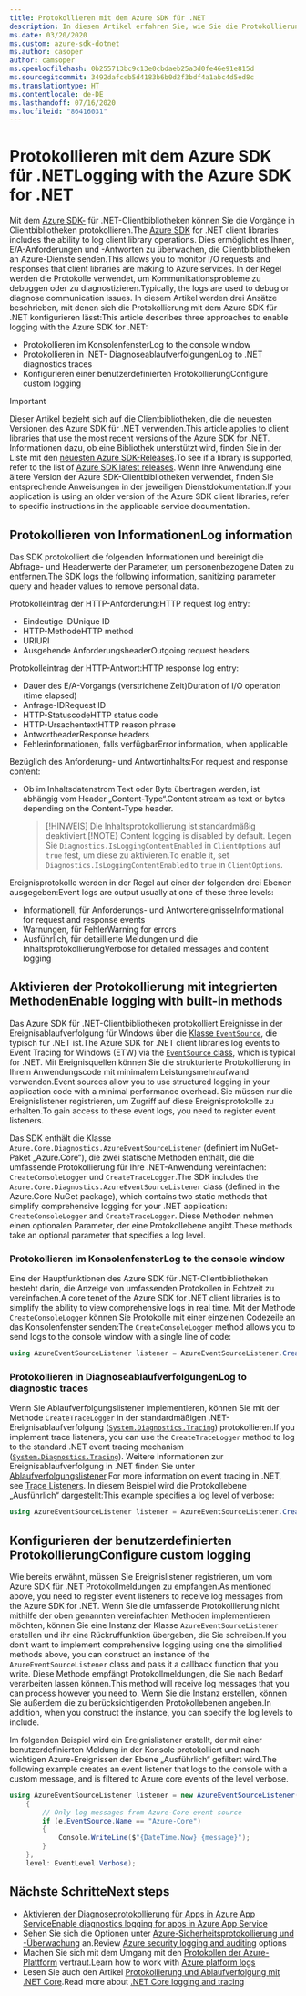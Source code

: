 ```yaml
---
title: Protokollieren mit dem Azure SDK für .NET
description: In diesem Artikel erfahren Sie, wie Sie die Protokollierung mit dem Azure SDK für .NET-Clientbibliotheken einrichten.
ms.date: 03/20/2020
ms.custom: azure-sdk-dotnet
ms.author: casoper
author: camsoper
ms.openlocfilehash: 0b255713bc9c13e0cbdaeb25a3d0fe46e91e815d
ms.sourcegitcommit: 3492dafceb5d4183b6b0d2f3bdf4a1abc4d5ed8c
ms.translationtype: HT
ms.contentlocale: de-DE
ms.lasthandoff: 07/16/2020
ms.locfileid: "86416031"
---
```

# <a name="logging-with-the-azure-sdk-for-net"></a><span data-ttu-id="f2347-103">Protokollieren mit dem Azure SDK für .NET</span><span class="sxs-lookup"><span data-stu-id="f2347-103">Logging with the Azure SDK for .NET</span></span>

<span data-ttu-id="f2347-104">Mit dem [Azure SDK-](https://azure.microsoft.com/downloads/) für .NET-Clientbibliotheken können Sie die Vorgänge in Clientbibliotheken protokollieren.</span><span class="sxs-lookup"><span data-stu-id="f2347-104">The [Azure SDK](https://azure.microsoft.com/downloads/) for .NET client libraries includes the ability to log client library operations.</span></span> <span data-ttu-id="f2347-105">Dies ermöglicht es Ihnen, E/A-Anforderungen und -Antworten zu überwachen, die Clientbibliotheken an Azure-Dienste senden.</span><span class="sxs-lookup"><span data-stu-id="f2347-105">This allows you to monitor I/O requests and responses that client libraries are making to Azure services.</span></span> <span data-ttu-id="f2347-106">In der Regel werden die Protokolle verwendet, um Kommunikationsprobleme zu debuggen oder zu diagnostizieren.</span><span class="sxs-lookup"><span data-stu-id="f2347-106">Typically, the logs are used to debug or diagnose communication issues.</span></span> <span data-ttu-id="f2347-107">In diesem Artikel werden drei Ansätze beschrieben, mit denen sich die Protokollierung mit dem Azure SDK für .NET konfigurieren lässt:</span><span class="sxs-lookup"><span data-stu-id="f2347-107">This article describes three approaches to enable logging with the Azure SDK for .NET:</span></span>

- <span data-ttu-id="f2347-108">Protokollieren im Konsolenfenster</span><span class="sxs-lookup"><span data-stu-id="f2347-108">Log to the console window</span></span>
- <span data-ttu-id="f2347-109">Protokollieren in .NET- Diagnoseablaufverfolgungen</span><span class="sxs-lookup"><span data-stu-id="f2347-109">Log to .NET diagnostics traces</span></span>
- <span data-ttu-id="f2347-110">Konfigurieren einer benutzerdefinierten Protokollierung</span><span class="sxs-lookup"><span data-stu-id="f2347-110">Configure custom logging</span></span>

> [!IMPORTANT]
> <span data-ttu-id="f2347-111">Dieser Artikel bezieht sich auf die Clientbibliotheken, die die neuesten Versionen des Azure SDK für .NET verwenden.</span><span class="sxs-lookup"><span data-stu-id="f2347-111">This article applies to client libraries that use the most recent versions of the Azure SDK for .NET.</span></span> <span data-ttu-id="f2347-112">Informationen dazu, ob eine Bibliothek unterstützt wird, finden Sie in der Liste mit den [neuesten Azure SDK-Releases](https://azure.github.io/azure-sdk/releases/latest/index.html).</span><span class="sxs-lookup"><span data-stu-id="f2347-112">To see if a library is supported, refer to the list of [Azure SDK latest releases](https://azure.github.io/azure-sdk/releases/latest/index.html).</span></span> <span data-ttu-id="f2347-113">Wenn Ihre Anwendung eine ältere Version der Azure SDK-Clientbibliotheken verwendet, finden Sie entsprechende Anweisungen in der jeweiligen Dienstdokumentation.</span><span class="sxs-lookup"><span data-stu-id="f2347-113">If your application is using an older version of the Azure SDK client libraries, refer to specific instructions in the applicable service documentation.</span></span>

## <a name="log-information"></a><span data-ttu-id="f2347-114">Protokollieren von Informationen</span><span class="sxs-lookup"><span data-stu-id="f2347-114">Log information</span></span>

<span data-ttu-id="f2347-115">Das SDK protokolliert die folgenden Informationen und bereinigt die Abfrage- und Headerwerte der Parameter, um personenbezogene Daten zu entfernen.</span><span class="sxs-lookup"><span data-stu-id="f2347-115">The SDK logs the following information, sanitizing parameter query and header values to remove personal data.</span></span>

<span data-ttu-id="f2347-116">Protokolleintrag der HTTP-Anforderung:</span><span class="sxs-lookup"><span data-stu-id="f2347-116">HTTP request log entry:</span></span>

- <span data-ttu-id="f2347-117">Eindeutige ID</span><span class="sxs-lookup"><span data-stu-id="f2347-117">Unique ID</span></span>
- <span data-ttu-id="f2347-118">HTTP-Methode</span><span class="sxs-lookup"><span data-stu-id="f2347-118">HTTP method</span></span>
- <span data-ttu-id="f2347-119">URI</span><span class="sxs-lookup"><span data-stu-id="f2347-119">URI</span></span>
- <span data-ttu-id="f2347-120">Ausgehende Anforderungsheader</span><span class="sxs-lookup"><span data-stu-id="f2347-120">Outgoing request headers</span></span>

<span data-ttu-id="f2347-121">Protokolleintrag der HTTP-Antwort:</span><span class="sxs-lookup"><span data-stu-id="f2347-121">HTTP response log entry:</span></span>

- <span data-ttu-id="f2347-122">Dauer des E/A-Vorgangs (verstrichene Zeit)</span><span class="sxs-lookup"><span data-stu-id="f2347-122">Duration of I/O operation (time elapsed)</span></span>
- <span data-ttu-id="f2347-123">Anfrage-ID</span><span class="sxs-lookup"><span data-stu-id="f2347-123">Request ID</span></span>
- <span data-ttu-id="f2347-124">HTTP-Statuscode</span><span class="sxs-lookup"><span data-stu-id="f2347-124">HTTP status code</span></span>
- <span data-ttu-id="f2347-125">HTTP-Ursachentext</span><span class="sxs-lookup"><span data-stu-id="f2347-125">HTTP reason phrase</span></span>
- <span data-ttu-id="f2347-126">Antwortheader</span><span class="sxs-lookup"><span data-stu-id="f2347-126">Response headers</span></span>
- <span data-ttu-id="f2347-127">Fehlerinformationen, falls verfügbar</span><span class="sxs-lookup"><span data-stu-id="f2347-127">Error information, when applicable</span></span>

<span data-ttu-id="f2347-128">Bezüglich des Anforderung- und Antwortinhalts:</span><span class="sxs-lookup"><span data-stu-id="f2347-128">For request and response content:</span></span>

- <span data-ttu-id="f2347-129">Ob im Inhaltsdatenstrom Text oder Byte übertragen werden, ist abhängig vom Header „Content-Type“.</span><span class="sxs-lookup"><span data-stu-id="f2347-129">Content stream as text or bytes depending on the Content-Type header.</span></span>
     > <span data-ttu-id="f2347-130">[!HINWEIS] Die Inhaltsprotokollierung ist standardmäßig deaktiviert.</span><span class="sxs-lookup"><span data-stu-id="f2347-130">[!NOTE} Content logging is disabled by default.</span></span> <span data-ttu-id="f2347-131">Legen Sie `Diagnostics.IsLoggingContentEnabled` in `ClientOptions` auf `true` fest, um diese zu aktivieren.</span><span class="sxs-lookup"><span data-stu-id="f2347-131">To enable it, set `Diagnostics.IsLoggingContentEnabled` to `true` in `ClientOptions`.</span></span>

<span data-ttu-id="f2347-132">Ereignisprotokolle werden in der Regel auf einer der folgenden drei Ebenen ausgegeben:</span><span class="sxs-lookup"><span data-stu-id="f2347-132">Event logs are output usually at one of these three levels:</span></span>

- <span data-ttu-id="f2347-133">Informationell, für Anforderungs- und Antwortereignisse</span><span class="sxs-lookup"><span data-stu-id="f2347-133">Informational for request and response events</span></span>
- <span data-ttu-id="f2347-134">Warnungen, für Fehler</span><span class="sxs-lookup"><span data-stu-id="f2347-134">Warning for errors</span></span>
- <span data-ttu-id="f2347-135">Ausführlich, für detaillierte Meldungen und die Inhaltsprotokollierung</span><span class="sxs-lookup"><span data-stu-id="f2347-135">Verbose for detailed messages and content logging</span></span>

## <a name="enable-logging-with-built-in-methods"></a><span data-ttu-id="f2347-136">Aktivieren der Protokollierung mit integrierten Methoden</span><span class="sxs-lookup"><span data-stu-id="f2347-136">Enable logging with built-in methods</span></span>

<span data-ttu-id="f2347-137">Das Azure SDK für .NET-Clientbibliotheken protokolliert Ereignisse in der Ereignisablaufverfolgung für Windows über die [Klasse `EventSource`](/dotnet/api/system.diagnostics.tracing.eventsource), die typisch für .NET ist.</span><span class="sxs-lookup"><span data-stu-id="f2347-137">The Azure SDK for .NET client libraries log events to Event Tracing for Windows (ETW) via the [`EventSource` class](/dotnet/api/system.diagnostics.tracing.eventsource), which is typical for .NET.</span></span> <span data-ttu-id="f2347-138">Mit Ereignisquellen können Sie die strukturierte Protokollierung in Ihrem Anwendungscode mit minimalem Leistungsmehraufwand verwenden.</span><span class="sxs-lookup"><span data-stu-id="f2347-138">Event sources allow you to use structured logging in your application code with a minimal performance overhead.</span></span> <span data-ttu-id="f2347-139">Sie müssen nur die Ereignislistener registrieren, um Zugriff auf diese Ereignisprotokolle zu erhalten.</span><span class="sxs-lookup"><span data-stu-id="f2347-139">To gain access to these event logs, you need to register event listeners.</span></span>

<span data-ttu-id="f2347-140">Das SDK enthält die Klasse `Azure.Core.Diagnostics.AzureEventSourceListener` (definiert im NuGet-Paket „Azure.Core“), die zwei statische Methoden enthält, die die umfassende Protokollierung für Ihre .NET-Anwendung vereinfachen: `CreateConsoleLogger` und `CreateTraceLogger`.</span><span class="sxs-lookup"><span data-stu-id="f2347-140">The SDK includes the `Azure.Core.Diagnostics.AzureEventSourceListener` class (defined in the Azure.Core NuGet package), which contains two static methods that simplify comprehensive logging for your .NET application: `CreateConsoleLogger` and `CreateTraceLogger`.</span></span> <span data-ttu-id="f2347-141">Diese Methoden nehmen einen optionalen Parameter, der eine Protokollebene angibt.</span><span class="sxs-lookup"><span data-stu-id="f2347-141">These methods take an optional parameter that specifies a log level.</span></span>

### <a name="log-to-the-console-window"></a><span data-ttu-id="f2347-142">Protokollieren im Konsolenfenster</span><span class="sxs-lookup"><span data-stu-id="f2347-142">Log to the console window</span></span>

<span data-ttu-id="f2347-143">Eine der Hauptfunktionen des Azure SDK für .NET-Clientbibliotheken besteht darin, die Anzeige von umfassenden Protokollen in Echtzeit zu vereinfachen.</span><span class="sxs-lookup"><span data-stu-id="f2347-143">A core tenet of the Azure SDK for .NET client libraries is to simplify the ability to view comprehensive logs in real time.</span></span> <span data-ttu-id="f2347-144">Mit der Methode `CreateConsoleLogger` können Sie Protokolle mit einer einzelnen Codezeile an das Konsolenfenster senden:</span><span class="sxs-lookup"><span data-stu-id="f2347-144">The `CreateConsoleLogger` method allows you to send logs to the console window with a single line of code:</span></span>

```csharp
using AzureEventSourceListener listener = AzureEventSourceListener.CreateConsoleLogger();
```

### <a name="log-to-diagnostic-traces"></a><span data-ttu-id="f2347-145">Protokollieren in Diagnoseablaufverfolgungen</span><span class="sxs-lookup"><span data-stu-id="f2347-145">Log to diagnostic traces</span></span>

<span data-ttu-id="f2347-146">Wenn Sie Ablaufverfolgungslistener implementieren, können Sie mit der Methode `CreateTraceLogger` in der standardmäßigen .NET-Ereignisablaufverfolgung ([`System.Diagnostics.Tracing`](/dotnet/api/system.diagnostics.tracing)) protokollieren.</span><span class="sxs-lookup"><span data-stu-id="f2347-146">If you implement trace listeners, you can use the `CreateTraceLogger` method to log to the standard .NET event tracing mechanism ([`System.Diagnostics.Tracing`](/dotnet/api/system.diagnostics.tracing)).</span></span> <span data-ttu-id="f2347-147">Weitere Informationen zur Ereignisablaufverfolgung in .NET finden Sie unter [Ablaufverfolgungslistener](../framework/debug-trace-profile/trace-listeners.md).</span><span class="sxs-lookup"><span data-stu-id="f2347-147">For more information on event tracing in .NET, see [Trace Listeners](../framework/debug-trace-profile/trace-listeners.md).</span></span> <span data-ttu-id="f2347-148">In diesem Beispiel wird die Protokollebene „Ausführlich“ dargestellt:</span><span class="sxs-lookup"><span data-stu-id="f2347-148">This example specifies a log level of verbose:</span></span>

```csharp
using AzureEventSourceListener listener = AzureEventSourceListener.CreateTraceLogger(EventLevel.Verbose);
```

## <a name="configure-custom-logging"></a><span data-ttu-id="f2347-149">Konfigurieren der benutzerdefinierten Protokollierung</span><span class="sxs-lookup"><span data-stu-id="f2347-149">Configure custom logging</span></span>

<span data-ttu-id="f2347-150">Wie bereits erwähnt, müssen Sie Ereignislistener registrieren, um vom Azure SDK für .NET Protokollmeldungen zu empfangen.</span><span class="sxs-lookup"><span data-stu-id="f2347-150">As mentioned above, you need to register event listeners to receive log messages from the Azure SDK for .NET.</span></span> <span data-ttu-id="f2347-151">Wenn Sie die umfassende Protokollierung nicht mithilfe der oben genannten vereinfachten Methoden implementieren möchten, können Sie eine Instanz der Klasse `AzureEventSourceListener` erstellen und ihr eine Rückruffunktion übergeben, die Sie schreiben.</span><span class="sxs-lookup"><span data-stu-id="f2347-151">If you don’t want to implement comprehensive logging using one the simplified methods above, you can construct an instance of the `AzureEventSourceListener` class and pass it a callback function that you write.</span></span> <span data-ttu-id="f2347-152">Diese Methode empfängt Protokollmeldungen, die Sie nach Bedarf verarbeiten lassen können.</span><span class="sxs-lookup"><span data-stu-id="f2347-152">This method will receive log messages that you can process however you need to.</span></span> <span data-ttu-id="f2347-153">Wenn Sie die Instanz erstellen, können Sie außerdem die zu berücksichtigenden Protokollebenen angeben.</span><span class="sxs-lookup"><span data-stu-id="f2347-153">In addition, when you construct the instance, you can specify the log levels to include.</span></span>

<span data-ttu-id="f2347-154">Im folgenden Beispiel wird ein Ereignislistener erstellt, der mit einer benutzerdefinierten Meldung in der Konsole protokolliert und nach wichtigen Azure-Ereignissen der Ebene „Ausführlich“ gefiltert wird.</span><span class="sxs-lookup"><span data-stu-id="f2347-154">The following example creates an event listener that logs to the console with a custom message, and is filtered to Azure core events of the level verbose.</span></span>

```csharp
using AzureEventSourceListener listener = new AzureEventSourceListener((e, message) =>
    {
        // Only log messages from Azure-Core event source
        if (e.EventSource.Name == "Azure-Core")
        {
            Console.WriteLine($"{DateTime.Now} {message}");
        }
    },
    level: EventLevel.Verbose);
```

## <a name="next-steps"></a><span data-ttu-id="f2347-155">Nächste Schritte</span><span class="sxs-lookup"><span data-stu-id="f2347-155">Next steps</span></span>

- [<span data-ttu-id="f2347-156">Aktivieren der Diagnoseprotokollierung für Apps in Azure App Service</span><span class="sxs-lookup"><span data-stu-id="f2347-156">Enable diagnostics logging for apps in Azure App Service</span></span>](/azure/app-service/troubleshoot-diagnostic-logs)
- <span data-ttu-id="f2347-157">Sehen Sie sich die Optionen unter [Azure-Sicherheitsprotokollierung und -Überwachung](/azure/security/fundamentals/log-audit) an.</span><span class="sxs-lookup"><span data-stu-id="f2347-157">Review [Azure security logging and auditing](/azure/security/fundamentals/log-audit) options</span></span>
- <span data-ttu-id="f2347-158">Machen Sie sich mit dem Umgang mit den [Protokollen der Azure-Plattform](/azure/azure-monitor/platform/platform-logs-overview) vertraut.</span><span class="sxs-lookup"><span data-stu-id="f2347-158">Learn how to work with [Azure platform logs](/azure/azure-monitor/platform/platform-logs-overview)</span></span>
- <span data-ttu-id="f2347-159">Lesen Sie auch den Artikel [Protokollierung und Ablaufverfolgung mit .NET Core](../core/diagnostics/logging-tracing.md).</span><span class="sxs-lookup"><span data-stu-id="f2347-159">Read more about [.NET Core logging and tracing](../core/diagnostics/logging-tracing.md)</span></span>
